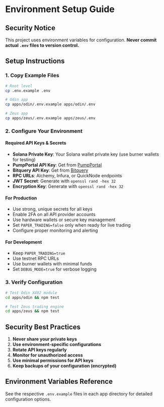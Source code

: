 # Environment Setup Guide

## Security Notice
This project uses environment variables for configuration. **Never commit actual `.env` files to version control.**

## Setup Instructions

### 1. Copy Example Files
```bash
# Root level
cp .env.example .env

# Odin app
cp apps/odin/.env.example apps/odin/.env

# Zeus app  
cp apps/zeus/.env.example apps/zeus/.env
```

### 2. Configure Your Environment

#### Required API Keys & Secrets
- **Solana Private Key**: Your Solana wallet private key (use burner wallets for testing)
- **PumpPortal API Key**: Get from [PumpPortal](https://pumpportal.fun)
- **Bitquery API Key**: Get from [Bitquery](https://bitquery.io)
- **RPC URLs**: Alchemy, Infura, or QuickNode endpoints
- **JWT Secret**: Generate with `openssl rand -hex 32`
- **Encryption Key**: Generate with `openssl rand -hex 32`

#### For Production
- Use strong, unique secrets for all keys
- Enable 2FA on all API provider accounts
- Use hardware wallets or secure key management
- Set `PAPER_TRADING=false` only when ready for live trading
- Configure proper monitoring and alerting

#### For Development
- Keep `PAPER_TRADING=true`
- Use testnet RPC URLs
- Use burner wallets with minimal funds
- Set `DEBUG_MODE=true` for verbose logging

### 3. Verify Configuration
```bash
# Test Odin X402 module
cd apps/odin && npm test

# Test Zeus trading engine  
cd apps/zeus && npm test
```

## Security Best Practices

1. **Never share your private keys**
2. **Use environment-specific configurations**
3. **Rotate API keys regularly**
4. **Monitor for unauthorized access**
5. **Use minimal permissions for API keys**
6. **Keep backups of your configuration (encrypted)**

## Environment Variables Reference

See the respective `.env.example` files in each app directory for detailed configuration options.